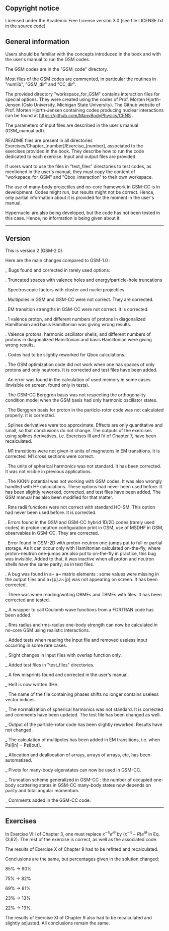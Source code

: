 Copyright notice
----------------

Licensed under the Academic Free License version 3.0 (see file LICENSE.txt in the source code).

General information
-------------------

Users should be familiar with the concepts introduced in the book and with the user's manual to run the GSM codes.

The GSM codes are in the "GSM_code" directory.

Most files of the GSM codes are commented, in particular the routines in "numlib", "GSM_dir" and "CC_dir".

The provided directory "workspace_for_GSM" contains interaction files for special options. They were created using the codes of Prof. Morten Hjorth-Jensen (Oslo University, Michigan State University). The Github website of Prof. Morten Hjorth-Jensen containing codes producing nuclear interactions can be found at https://github.com/ManyBodyPhysics/CENS .

The parameters of input files are described in the user's manual (GSM_manual.pdf).

README files are present in all directories Exercises/Chapter_[number]/Exercise_[number], associated to the exercises provided in the book. They describe how to run the code dedicated to each exercise. Input and output files are provided.

If users want to use the files in "test_files" directories to test codes, as mentioned in the user's manual, they must copy the content of "workspace_for_GSM" and "Qbox_interaction" to their own workspace.

The use of many-body projectiles and no-core framework in GSM-CC is in development. Codes might run, but results might not be correct. Hence, only partial information about it is provided for the moment in the user's manual.

Hypernuclei are also being developed, but the code has not been tested in this case. Hence, no information is being given about it.

---------------------------------------------------------------------------------------------------------------------------------------------------------------------------------------------

Version
-------
This is version 2 (GSM-2.0). 

Here are the main changes compared to GSM-1.0 :

_ Bugs found and corrected in rarely used options:

. Truncated spaces with valence holes and energy/particle-hole truncations

. Spectroscopic factors with cluster and nuclei projectiles

. Multipoles in GSM and GSM-CC were not correct. They are corrected.

. EM transition strengths in GSM-CC were not correct. It is corrected.

. 1 valence proton, and different numbers of protons in diagonalized Hamiltonian and basis Hamiltonian was giving wrong results.

. Valence protons, harmonic oscillator shells, and different numbers of protons in diagonalized Hamiltonian and basis Hamiltonian were giving wrong results.

. Codes had to be slightly reworked for Qbox calculations.

. The GSM optimization code did not work when one has spaces of only protons and only neutrons. It is corrected and test files have been added.

. An error was found in the calculation of used memory in some cases (invisible on screen, found only in tests).

. The GSM-CC Berggren basis was not respecting the orthogonality condition model when the GSM basis had only harmonic oscillator states.

. The Berggren basis for proton in the particle-rotor code was not calculated properly. It is corrected.

. Splines derivatives were too approximate. Effects are only quantitative and small, so that conclusions do not change. 
  The outputs of the exercises using splines derivatives, i.e. Exercises III and IV of Chapter 7, have been recalculated.
  
. M1 transitions were not given in units of magnetons in EM transitions. It is corrected. M1 cross sections were correct.

. The units of spherical harmonics was not standard. It has been corrected. It was not visible in previous applications.

. The KKNN potential was not working with GSM codes. It was also wrongly handled with HF calculations. These options had never been used before. 
  It has been slightly reworked, corrected, and test files have been added. The GSM manual has also been modified for that matter.

. Rms radii functions were not correct with standard HO-SM. This option had never been used before. It is corrected.

. Errors found in the GSM and GSM-CC hybrid 1D/2D codes (rarely used codes) in proton-neutron configuration print in GSM, use of MSDHF in GSM, observables in GSM-CC.   They are corrected.

. Error found in GSM-2D with proton-neutron one-jumps put to full or partial storage. 
  As it can occur only with Hamiltonian calculated on-the-fly, where proton-neutron one-jumps are also put to on-the-fly in practice, this bug was invisible. 
  Added to that, it was inactive when all proton and neutron shells have the same parity, as in test files.

. A bug was found in a+ a~ matrix elements : some values were missing in the output files and a+[p].a~[p] was not appearing on screen. It has been corrected.

. There was when reading/writing OBMEs and TBMEs with files. It has been corrected and tested.

_ A wrapper to call Coulomb wave functions from a FORTRAN code has been added.

_ Rms radius and rms-radius one-body strength can now be calculated in no-core GSM using realistic interactions.

_ Added tests when reading the input file and removed useless input occurring in some rare cases.

_ Slight changes in input files with overlap function only.

_ Added test files in "test_files" directories.

_ A few misprints found and corrected in the user's manual.

_ He3 is now written 3He.

_ The name of the file containing phases shifts no longer contains useless vector indices.

_ The normalization of spherical harmonics was not standard. It is corrected and comments have been updated. The test file has been changed as well.

_ Output of the particle-rotor code has been slightly reworked. Results have not changed.

_ The calculation of multipoles has been added in EM transitions, i.e. when Psi[in] = Psi[out].

_ Allocation and deallocation of arrays, arrays of arrays, etc, has been automatized.

_ Pivots for many-body eigenstates can now be used in GSM-CC.

_ Truncation scheme generalized in GSM-CC : the number of occupied one-body scattering states in GSM-CC many-body states now depends on parity and total angular momentum.

_ Comments added in the GSM-CC code.

---------------------------------------------------------------------------------------------------------------------------------------------------------------------------------------------

Exercises
---------

In Exercise VIII of Chapter 3, one must replace $x^{-4} e^{i \theta}$ by $(x^{-4} - R) e^{i \theta}$ in Eq.(3.62). The rest of the exercise is correct, as well as the associated code.

The results of Exercise X of Chapter 9 had to be refitted and recalculated.

Conclusions are the same, but percentages given in the solution changed:

85% -> 90%

75% -> 82%

69% -> 81%

23% -> 13%

22% -> 13%.
  
The results of Exercise XI of Chapter 9 also had to be recalculated and slightly adjusted.
All conclusions remain the same.



